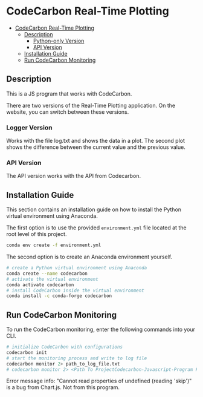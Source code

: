 # CodeCarbon Real-Time Plotting
<!-- this is a working title -->

- [CodeCarbon Real-Time Plotting](#codecarbon-real-time-plotting)
  - [Description](#description)
    - [Python-only Version](#python-only-version)
    - [API Version](#api-version)
  - [Installation Guide](#installation-guide)
  - [Run CodeCarbon Monitoring](#run-codecarbon-monitoring)

## Description

This is a JS program that works with CodeCarbon.

There are two versions of the Real-Time Plotting application.
On the website, you can switch between these versions.

### Logger Version
Works with the file log.txt and shows the data in a plot. The second plot shows the difference between the current value and the previous value.

### API Version

The API version works with the API from Codecarbon.

## Installation Guide

This section contains an installation guide on how to install the Python virtual environment using Anaconda.

The first option is to use the provided `environment.yml` file located at the root level of this project.
```bash
conda env create -f environment.yml 
```

The second option is to create an Anaconda environment yourself.

```bash
# create a Python virtual environment using Anaconda
conda create --name codecarbon
# activate the virtual environment
conda activate codecarbon
# install CodeCarbon inside the virtual environment
conda install -c conda-forge codecarbon
```

## Run CodeCarbon Monitoring

To run the CodeCarbon monitoring, enter the following commands into your CLI.

```bash
# initialize CodeCarbon with configurations
codecarbon init
# start the monitoring process and write to log file
codecarbon monitor 2> path_to_log_file.txt
# codecarbon monitor 2> <Path To ProjectCodecarbon-Javascript-Program File>
```

Error message info: "Cannot read properties of undefined (reading 'skip')" is a bug from Chart.js. Not from this program.
